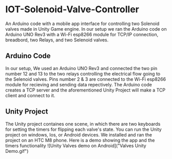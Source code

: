 # IOT-Solenoid-Valve-Controller
An Arduino code with a mobile app interface for controlling two Solenoid valves made in Unity Game engine.
In our setup we ran the Arduino code on Arduino UNO Rev3 with a Wi-Fi esp8266 module for TCP/IP connection, breadbord, two Relays, and two Selenoid valves.
## Arduino Code
In our setup, We used an Arduino UNO Rev3 and connected the two pin number 12 and 13 to the two relays controlling the electrical flow going to the Selenoid valves.
Pins number 2 & 3 are connected to the Wi-Fi esp8266 module for recieving and sending data repectively.
The Arduino code creates a TCP server and the aforementioned Unity Project will make a TCP client and connect to it.
## Unity Project
The Unity project containes one scene, in which there are two keyboards for setting the timers for flipping each valve's state. 
You can run the Unity project on windows, Ios, or Android devices. 
We installed and ran the project on an HTC M8 phone.
Here is a demo showing the app and the timers functionality
![Unity Valves demo on Android]("Valves Unity Demo.gif")
